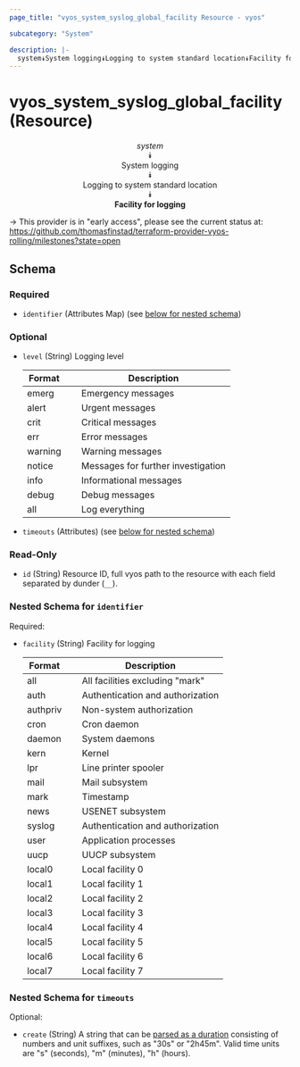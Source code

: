 ```yaml
---
page_title: "vyos_system_syslog_global_facility Resource - vyos"

subcategory: "System"

description: |- 
  system⯯System logging⯯Logging to system standard location⯯Facility for logging
---
```


# vyos_system_syslog_global_facility (Resource)
<center>

*system*  
⯯  
System logging  
⯯  
Logging to system standard location  
⯯  
**Facility for logging**


</center>

-> This provider is in "early access", please see the current status at: https://github.com/thomasfinstad/terraform-provider-vyos-rolling/milestones?state=open

## Schema

### Required

- `identifier` (Attributes Map) (see [below for nested schema](#nestedatt--identifier))

### Optional

- `level` (String) Logging level

    |Format   &emsp;|Description                         |
    |-----------|--------------------------------------|
    |emerg    &emsp;|Emergency messages                  |
    |alert    &emsp;|Urgent messages                     |
    |crit     &emsp;|Critical messages                   |
    |err      &emsp;|Error messages                      |
    |warning  &emsp;|Warning messages                    |
    |notice   &emsp;|Messages for further investigation  |
    |info     &emsp;|Informational messages              |
    |debug    &emsp;|Debug messages                      |
    |all      &emsp;|Log everything                      |
- `timeouts` (Attributes) (see [below for nested schema](#nestedatt--timeouts))

### Read-Only

- `id` (String) Resource ID, full vyos path to the resource with each field separated by dunder (`__`).

<a id="nestedatt--identifier"></a>
### Nested Schema for `identifier`

Required:

- `facility` (String) Facility for logging

    |Format    &emsp;|Description                       |
    |------------|------------------------------------|
    |all       &emsp;|All facilities excluding &#34;mark&#34;   |
    |auth      &emsp;|Authentication and authorization  |
    |authpriv  &emsp;|Non-system authorization          |
    |cron      &emsp;|Cron daemon                       |
    |daemon    &emsp;|System daemons                    |
    |kern      &emsp;|Kernel                            |
    |lpr       &emsp;|Line printer spooler              |
    |mail      &emsp;|Mail subsystem                    |
    |mark      &emsp;|Timestamp                         |
    |news      &emsp;|USENET subsystem                  |
    |syslog    &emsp;|Authentication and authorization  |
    |user      &emsp;|Application processes             |
    |uucp      &emsp;|UUCP subsystem                    |
    |local0    &emsp;|Local facility 0                  |
    |local1    &emsp;|Local facility 1                  |
    |local2    &emsp;|Local facility 2                  |
    |local3    &emsp;|Local facility 3                  |
    |local4    &emsp;|Local facility 4                  |
    |local5    &emsp;|Local facility 5                  |
    |local6    &emsp;|Local facility 6                  |
    |local7    &emsp;|Local facility 7                  |


<a id="nestedatt--timeouts"></a>
### Nested Schema for `timeouts`

Optional:

- `create` (String) A string that can be [parsed as a duration](https://pkg.go.dev/time#ParseDuration) consisting of numbers and unit suffixes, such as &#34;30s&#34; or &#34;2h45m&#34;. Valid time units are &#34;s&#34; (seconds), &#34;m&#34; (minutes), &#34;h&#34; (hours).  

